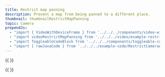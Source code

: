 ```yaml
---
title: Restrict map panning
description: Prevent a map from being panned to a different place.
thumbnail: thumbnailRestrictMapPanning
topic: Camera
prependJs:
  - "import { VideoWithDeviceFrame } from '../../../components/video-with-device-frame'"
  - "import videoRestrictMapPanning from '../../../video/example-restrictmappanning.mp4'"
  - "import ToggleableCodeBlock from '../../../components/toggleable-code-block'"
  - "import { rawJavaCode } from '../../../example-code/RestrictCameraActivity.js'"
---
```


{{
  <VideoWithDeviceFrame 
    videoFile={videoRestrictMapPanning}
    rotation="vertical"
    device="pixel-2"
  />
}}

<!-- Any notes about this example would go here.  -->

{{
  <ToggleableCodeBlock 
    java={rawJavaCode}
  />
}}
